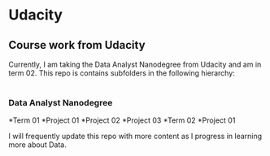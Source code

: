 # Udacity

## Course work from Udacity

Currently, I am taking the Data Analyst Nanodegree from Udacity and am in term 02. This repo is contains subfolders in the following hierarchy:<br><br>


### Data Analyst Nanodegree<br>
*Term 01
 *Project 01
 *Project 02
 *Project 03
*Term 02
 *Project 01


I will frequently update this repo with more content as I progress in learning more about Data.
